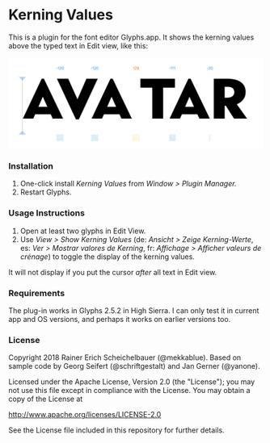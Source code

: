 # Kerning Values

This is a plugin for the font editor Glyphs.app. It shows the kerning values above the typed text in Edit view, like this:

![KerningIndicators](KerningIndicators.png)

### Installation

1. One-click install *Kerning Values* from *Window > Plugin Manager.*
2. Restart Glyphs.

### Usage Instructions

1. Open at least two glyphs in Edit View.
2. Use *View > Show Kerning Values* (de: *Ansicht > Zeige Kerning-Werte*, es: *Ver > Mostrar valores de Kerning*, fr: *Affichage > Afficher valeurs de crénage*) to toggle the display of the kerning values.

It will not display if you put the cursor *after* all text in Edit view.

### Requirements

The plug-in works in Glyphs 2.5.2 in High Sierra. I can only test it in current app and OS versions, and perhaps it works on earlier versions too.

### License

Copyright 2018 Rainer Erich Scheichelbauer (@mekkablue).
Based on sample code by Georg Seifert (@schriftgestalt) and Jan Gerner (@yanone).

Licensed under the Apache License, Version 2.0 (the "License");
you may not use this file except in compliance with the License.
You may obtain a copy of the License at

http://www.apache.org/licenses/LICENSE-2.0

See the License file included in this repository for further details.

